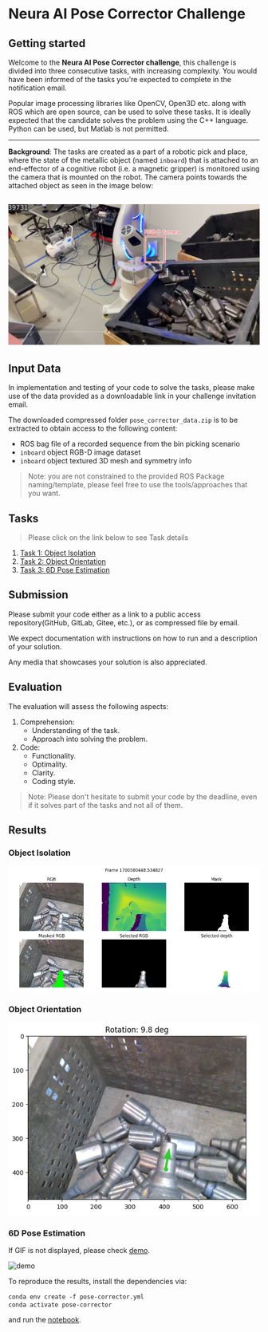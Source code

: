 # Neura AI Pose Corrector Challenge

## Getting started

Welcome to the **Neura AI Pose Corrector challenge**, this challenge is divided into three consecutive tasks, with increasing complexity. You would have been informed of the tasks you're expected to complete in the notification email. 


Popular image processing libraries like OpenCV, Open3D etc. along with ROS which are open source, can be used to solve these tasks. It is ideally expected that the candidate solves the problem using the C++ language. Python can be used, but Matlab is not permitted.

---
**Background**: The tasks are created as a part of a robotic pick and place, where the state of the metallic object (named `inboard`) that is attached to an end-effector of a cognitive robot (i.e. a magnetic gripper) is monitored using the camera that is mounted on the robot. The camera points towards the attached object as seen in the image below:

![binpick](docs/imgs/binpick_background.png)
---

## Input Data

In implementation and testing of your code to solve the tasks, please make use of the data provided as a downloadable link in your challenge invitation email.

The downloaded compressed folder `pose_corrector_data.zip` is to be extracted to obtain access to the following content:

- ROS bag file of a recorded sequence from the bin picking scenario
- `inboard` object RGB-D image dataset
- `inboard` object textured 3D mesh and symmetry info  

> Note: you are not constrained to the provided ROS Package naming/template, please feel free to use the tools/approaches that you want.

## Tasks
> Please click on the link below to see Task details
1. [Task 1: Object Isolation](docs/task_1.md)
2. [Task 2: Object Orientation](docs/task_2.md)
3. [Task 3: 6D Pose Estimation](docs/task_3.md)

## Submission
Please submit your code either as a link to a public access repository(GitHub, GitLab, Gitee, etc.), or as compressed file by email. 

We expect documentation with instructions on how to run and a description of your solution.

Any media that showcases your solution is also appreciated.

## Evaluation
The evaluation will assess the following aspects:
1. Comprehension:
    - Understanding of the task.
    - Approach into solving the problem.
2. Code:
    - Functionality.
    - Optimality.
    - Clarity.
    - Coding style.

> Note: Please don't hesitate to submit your code by the deadline, even if it solves part of the tasks and not all of them.


## Results

### Object Isolation

![mask](assets/vis_1700580448.534827.png)

### Object Orientation

![mask](assets/rotation.png)

### 6D Pose Estimation

If GIF is not displayed, please check [demo](assets/demo.gif).

![demo](assets/demo.gif)


To reproduce the results, install the dependencies via:
```
conda env create -f pose-corrector.yml
conda activate pose-corrector
```
and run the [notebook](pose-corrector.ipynb).
